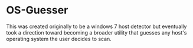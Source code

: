 # OS-Guesser
This was created originally to be a windows 7 host detector but eventually took a direction toward becoming a broader utility that guesses any host's operating system the user decides to scan.
